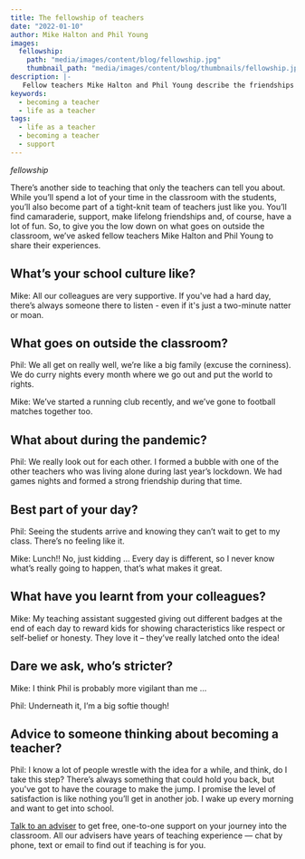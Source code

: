 ```yaml
---
title: The fellowship of teachers
date: "2022-01-10"
author: Mike Halton and Phil Young
images:
  fellowship:
    path: "media/images/content/blog/fellowship.jpg"
    thumbnail_path: "media/images/content/blog/thumbnails/fellowship.jpg"
description: |-
   Fellow teachers Mike Halton and Phil Young describe the friendships and fun they have outside of the classroom.
keywords:
  - becoming a teacher
  - life as a teacher
tags:
  - life as a teacher
  - becoming a teacher
  - support
---
```


$fellowship$

There’s another side to teaching that only the teachers can tell you about. While you’ll spend a lot of your time in the classroom with the students, you’ll also become part of a tight-knit team of teachers just like you. You’ll find camaraderie, support, make lifelong friendships and, of course, have a lot of fun. So, to give you the low down on what goes on outside the classroom, we’ve asked fellow teachers Mike Halton and Phil Young to share their experiences. 

## What’s your school culture like?

Mike: All our colleagues are very supportive. If you've had a hard day, there’s always someone there to listen - even if it's just a two-minute natter or moan. 
 
## What goes on outside the classroom?

Phil: We all get on really well, we’re like a big family (excuse the corniness).  We do curry nights every month where we go out and put the world to rights. 

Mike: We’ve started a running club recently, and we’ve gone to football matches together too. 
 
## What about during the pandemic?

Phil: We really look out for each other. I formed a bubble with one of the other teachers who was living alone during last year’s lockdown. We had games nights and formed a strong friendship during that time.
 
## Best part of your day?

Phil: Seeing the students arrive and knowing they can’t wait to get to my class. There’s no feeling like it. 

Mike: Lunch!! No, just kidding … Every day is different, so I never know what’s really going to happen, that’s what makes it great. 
 
## What have you learnt from your colleagues?

Mike: My teaching assistant suggested giving out different badges at the end of each day to reward kids for showing characteristics like respect or self-belief or honesty. They love it – they’ve really latched onto the idea!
 
## Dare we ask, who’s stricter?

Mike: I think Phil is probably more vigilant than me …

Phil: Underneath it, I’m a big softie though!
 
## Advice to someone thinking about becoming a teacher?

Phil: I know a lot of people wrestle with the idea for a while, and think, do I take this step? There’s always something that could hold you back, but you've got to have the courage to make the jump. I promise the level of satisfaction is like nothing you’ll get in another job. I wake up every morning and want to get into school.

[Talk to an adviser](/teacher-training-advisers) to get free, one-to-one support on your journey into the classroom. All our advisers have years of teaching experience — chat by phone, text or email to find out if teaching is for you.

